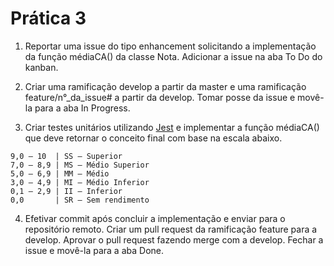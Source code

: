 # Prática 3

1. Reportar uma issue do tipo enhancement solicitando a implementação da função médiaCA() da classe Nota. Adicionar a issue na aba To Do do kanban.

2. Criar uma ramificação develop a partir da master e uma ramificação feature/n°_da_issue# a partir da develop. Tomar posse da issue e movê-la para a aba In Progress.

3. Criar testes unitários utilizando [Jest](https://jestjs.io) e implementar a função médiaCA() que deve retornar o conceito final com base na escala abaixo.

```text
9,0 – 10  | SS – Superior
7,0 – 8,9 | MS – Médio Superior
5,0 – 6,9 | MM – Médio
3,0 – 4,9 | MI – Médio Inferior
0,1 – 2,9 | II – Inferior
0,0       | SR – Sem rendimento
```

4. Efetivar commit após concluir a implementação e enviar para o repositório remoto. Criar um pull request da ramificação feature para a develop. Aprovar o pull request fazendo merge com a develop. Fechar a issue e movê-la para a aba Done.

